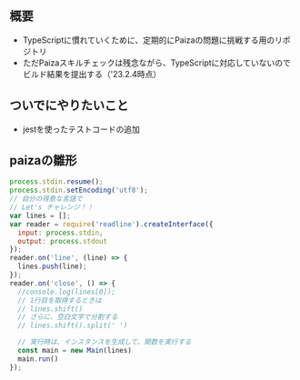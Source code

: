 ## 概要

- TypeScriptに慣れていくために、定期的にPaizaの問題に挑戦する用のリポジトリ
- ただPaizaスキルチェックは残念ながら、TypeScriptに対応していないのでビルド結果を提出する（'23.2.4時点）

## ついでにやりたいこと

- jestを使ったテストコードの追加


## paizaの雛形

```js
process.stdin.resume();
process.stdin.setEncoding('utf8');
// 自分の得意な言語で
// Let's チャレンジ！！
var lines = [];
var reader = require('readline').createInterface({
  input: process.stdin,
  output: process.stdout
});
reader.on('line', (line) => {
  lines.push(line);
});
reader.on('close', () => {
  //console.log(lines[0]);
  // 1行目を取得するときは
  // lines.shift()
  // さらに、空白文字で分割する
  // lines.shift().split(' ')

  // 実行時は、インスタンスを生成して、関数を実行する
  const main = new Main(lines)
  main.run()
});
```